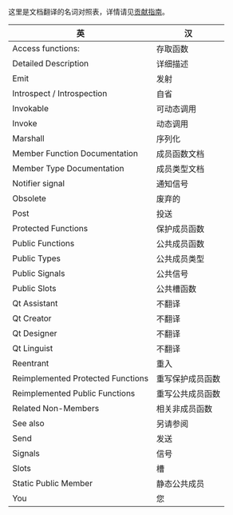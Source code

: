 这里是文档翻译的名词对照表，详情请见[贡献指南](https://github.com/QtDocumentCN/QtDocumentCN/blob/master/CONTRIBUTING.md)。 

| 英                                | 汉               |
| --------------------------------- | ---------------- |
| Access functions:                 | 存取函数         |
| Detailed Description              | 详细描述         |
| Emit                              | 发射             |
| Introspect / Introspection        | 自省             |
| Invokable                         | 可动态调用       |
| Invoke                            | 动态调用         |
| Marshall                          | 序列化           |
| Member Function Documentation     | 成员函数文档     |
| Member Type Documentation         | 成员类型文档     |
| Notifier signal                   | 通知信号         |
| Obsolete                          | 废弃的           |
| Post                              | 投送             |
| Protected Functions               | 保护成员函数     |
| Public Functions                  | 公共成员函数     |
| Public Types                      | 公共成员类型     |
| Public Signals                    | 公共信号         |
| Public Slots                      | 公共槽函数       |
| Qt Assistant                      | 不翻译           |
| Qt Creator                        | 不翻译           |
| Qt Designer                       | 不翻译           |
| Qt Linguist                       | 不翻译           |
| Reentrant                         | 重入             |
| Reimplemented Protected Functions | 重写保护成员函数 |
| Reimplemented Public Functions    | 重写公共成员函数 |
| Related Non-Members               | 相关非成员函数   |
| See also                          | 另请参阅         |
| Send                              | 发送             |
| Signals                           | 信号             |
| Slots                             | 槽               |
| Static Public Member              | 静态公共成员     |
| You                               | 您               |

